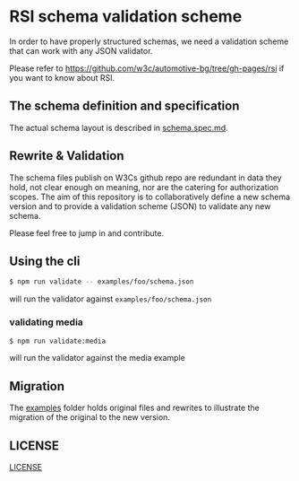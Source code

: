 # RSI schema validation scheme

In order to have properly structured schemas, we need a validation scheme that can work with any JSON validator.

Please refer to <https://github.com/w3c/automotive-bg/tree/gh-pages/rsi> if you want to know about RSI.

## The schema definition and specification

The actual schema layout is described in [schema.spec.md](doc/schema.spec.md).

## Rewrite & Validation

The schema files publish on W3Cs github repo are redundant in data they hold, not clear enough on meaning, nor are the catering for authorization scopes. The aim of this repository is to collaboratively define a new schema version and to provide a validation scheme (JSON) to validate any new schema.

Please feel free to jump in and contribute.

## Using the cli

```bash
$ npm run validate -- examples/foo/schema.json
```

will run the validator against `examples/foo/schema.json`

### validating media
```bash
$ npm run validate:media
```

will run the validator against the media example

## Migration

The [examples](examples) folder holds original files and rewrites to illustrate the migration of the original to the new version.

## LICENSE

[LICENSE]("LICENSE")